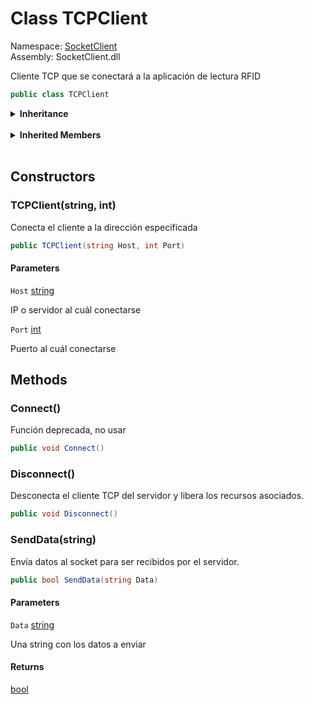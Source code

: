 # <a id="SocketClient_TCPClient"></a> Class TCPClient

Namespace: [SocketClient](SocketClient.md)  
Assembly: SocketClient.dll  

Cliente TCP que se conectará a la aplicación de lectura RFID

```csharp
public class TCPClient
```

<Details>
<Summary><strong>Inheritance</strong></Summary>

[object](https://learn.microsoft.com/dotnet/api/system.object) ← 
[TCPClient](SocketClient.TCPClient.md)

</Details><br>

<Details>
<Summary><strong>Inherited Members</strong></Summary>

[object.ToString\(\)](https://learn.microsoft.com/dotnet/api/system.object.tostring), 
[object.Equals\(object\)](https://learn.microsoft.com/dotnet/api/system.object.equals\#system\-object\-equals\(system\-object\)), 
[object.Equals\(object, object\)](https://learn.microsoft.com/dotnet/api/system.object.equals\#system\-object\-equals\(system\-object\-system\-object\)), 
[object.ReferenceEquals\(object, object\)](https://learn.microsoft.com/dotnet/api/system.object.referenceequals), 
[object.GetHashCode\(\)](https://learn.microsoft.com/dotnet/api/system.object.gethashcode), 
[object.GetType\(\)](https://learn.microsoft.com/dotnet/api/system.object.gettype), 
[object.MemberwiseClone\(\)](https://learn.microsoft.com/dotnet/api/system.object.memberwiseclone)

</Details><br>

## Constructors

### <a id="SocketClient_TCPClient__ctor_System_String_System_Int32_"></a> TCPClient\(string, int\)

Conecta el cliente a la dirección especificada

```csharp
public TCPClient(string Host, int Port)
```

#### Parameters

`Host` [string](https://learn.microsoft.com/dotnet/api/system.string)

IP o servidor al cuál conectarse

`Port` [int](https://learn.microsoft.com/dotnet/api/system.int32)

Puerto al cuál conectarse

## Methods

### <a id="SocketClient_TCPClient_Connect"></a> Connect\(\)

Función deprecada, no usar

```csharp
public void Connect()
```

### <a id="SocketClient_TCPClient_Disconnect"></a> Disconnect\(\)

Desconecta el cliente TCP del servidor y libera los recursos asociados.

```csharp
public void Disconnect()
```

### <a id="SocketClient_TCPClient_SendData_System_String_"></a> SendData\(string\)

Envía datos al socket para ser recibidos por el servidor.

```csharp
public bool SendData(string Data)
```

#### Parameters

`Data` [string](https://learn.microsoft.com/dotnet/api/system.string)

Una string con los datos a enviar

#### Returns

 [bool](https://learn.microsoft.com/dotnet/api/system.boolean)


